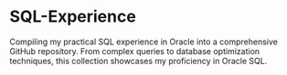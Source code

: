 # SQL-Experience
Compiling my practical SQL experience in Oracle into a comprehensive GitHub repository. From complex queries to database optimization techniques, this collection showcases my proficiency in Oracle SQL.
